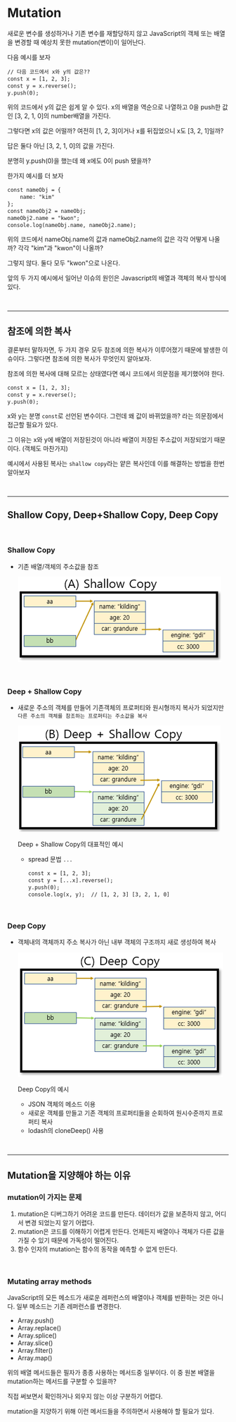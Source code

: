 # Mutation

새로운 변수를 생성하거나 기존 변수를 재할당하지 않고 JavaScript의 객체 또는 배열을 변경할 때 예상치 못한 mutation(변이)이 일어난다.

다음 예시를 보자

```
// 다음 코드에서 x와 y의 값은??
const x = [1, 2, 3];
const y = x.reverse();
y.push(0);
```

위의 코드에서 y의 값은 쉽게 알 수 있다.
x의 배열을 역순으로 나열하고 0을 push한 값인 [3, 2, 1, 0]의 number배열을 가진다.

그렇다면 x의 값은 어떨까? 여전히 [1, 2, 3]이거나 x를 뒤집었으니 x도 [3, 2, 1]일까?

답은 둘다 아닌 [3, 2, 1, 0]의 값을 가진다.

분명히 y.push(0)을 했는데 왜 x에도 0이 push 됐을까?

한가지 예시를 더 보자

```
const nameObj = {
    name: "kim"
};
const nameObj2 = nameObj;
nameObj2.name = "kwon";
console.log(nameObj.name, nameObj2.name);
```

위의 코드에서 nameObj.name의 값과 nameObj2.name의 값은 각각 어떻게 나올까?
각각 "kim"과 "kwon"이 나올까?

그렇지 않다. 둘다 모두 "kwon"으로 나온다.

앞의 두 가지 예시에서 일어난 이슈의 원인은 Javascript의 배열과 객체의 복사 방식에 있다.

<br><hr>

## 참조에 의한 복사

결론부터 말하자면, 두 가지 경우 모두 참조에 의한 복사가 이루어졌기 때문에 발생한 이슈이다. 그렇다면 참조에 의한 복사가 무엇인지 알아보자.

참조에 의한 복사에 대해 모르는 상태였다면 예시 코드에서 의문점을 제기했어야 한다.

```
const x = [1, 2, 3];
const y = x.reverse();
y.push(0);
```

x와 y는 분명 `const`로 선언된 변수이다. 그런데 왜 값이 바뀌었을까? 라는 의문점에서 접근할 필요가 있다.

그 이유는 x와 y에 배열이 저장된것이 아니라 배열이 저장된 주소값이 저장되었기 때문이다. (객체도 마찬가지)

예시에서 사용된 복사는 `shallow copy`라는 얕은 복사인데 이를 해결하는 방법을 한번 알아보자


<br><hr>

## Shallow Copy, Deep+Shallow Copy, Deep Copy

<br>

### Shallow Copy

- 기존 배열/객체의 주소값을 참조

    ![shallowCopy](./image/shallowCopy.png)

<br>

### Deep + Shallow Copy

- 새로운 주소의 객체를 만들어 기존객체의 프로퍼티와 원시형까지 복사가 되었지만 `다른 주소의 객체를 참조하는 프로퍼티는 주소값을 복사`

    ![deepShallow](./image//deepShallow.png)

    Deep + Shallow Copy의 대표적인 예시
    - spread 문법 `...`

        ```
        const x = [1, 2, 3];
        const y = [...x].reverse();
        y.push(0);
        console.log(x, y);  // [1, 2, 3] [3, 2, 1, 0]
        ```

<br>

### Deep Copy

- 객체내의 객체까지 주소 복사가 아닌 내부 객체의 구조까지 새로 생성하여 복사

    ![deepCopy](./image/deepCopy.png)

    Deep Copy의 예시
    - JSON 객체의 메소드 이용
    - 새로운 객체를 만들고 기존 객체의 프로퍼티들을 순회하여 원시수준까지 프로퍼티 복사
    - lodash의 cloneDeep() 사용

<br><hr>

## Mutation을 지양해야 하는 이유

### mutation이 가지는 문제

1. mutation은 디버그하기 어려운 코드를 만든다. 데이터가 값을 보존하지 않고, 어디서 변경 되었는지 알기 어렵다.
2. mutation은 코드를 이해하기 어렵게 만든다. 언제든지 배열이나 객체가 다른 값을 가질 수 있기 때문에 가독성이 떨어진다.
3. 함수 인자의 mutation는 함수의 동작을 예측할 수 없게 만든다.

<br>

### Mutating array methods

JavaScript의 모든 메소드가 새로운 레퍼런스의 배열이나 객체를 반환하는 것은 아니다. 일부 메소드는 기존 레퍼런스를 변경한다.

- Array.push()
- Array.replace()
- Array.splice()
- Array.slice()
- Array.filter()
- Array.map()

위의 배열 메서드들은 필자가 종종 사용하는 메서드중 일부이다. 이 중 원본 배열을 mutation하는 메서드를 구분할 수 있을까? 

직접 써보면서 확인하거나 외우지 않는 이상 구분하기 어렵다.

mutation을 지양하기 위해 이런 메서드들을 주의하면서 사용해야 할 필요가 있다.